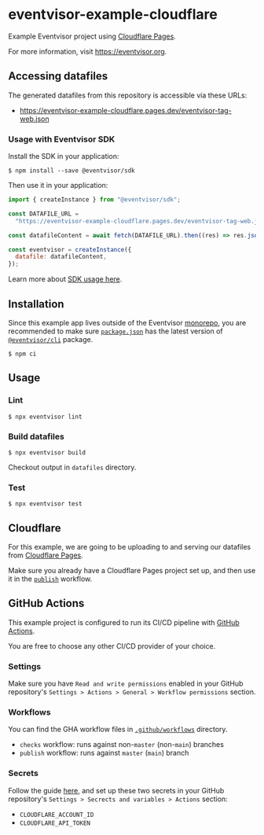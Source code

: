 # eventvisor-example-cloudflare

Example Eventvisor project using [Cloudflare Pages](https://pages.cloudflare.com/).

For more information, visit https://eventvisor.org.

## Accessing datafiles

The generated datafiles from this repository is accessible via these URLs:

- https://eventvisor-example-cloudflare.pages.dev/eventvisor-tag-web.json

### Usage with Eventvisor SDK

Install the SDK in your application:

```
$ npm install --save @eventvisor/sdk
```

Then use it in your application:

```js
import { createInstance } from "@eventvisor/sdk";

const DATAFILE_URL =
  "https://eventvisor-example-cloudflare.pages.dev/eventvisor-tag-web.json";

const datafileContent = await fetch(DATAFILE_URL).then((res) => res.json());

const eventvisor = createInstance({
  datafile: datafileContent,
});
```

Learn more about [SDK usage here](https://eventvisor.org/docs/sdks/javascript/).

## Installation

Since this example app lives outside of the Eventvisor [monorepo](https://github.com/eventvisor/eventvisor), you are recommended to make sure [`package.json`](./package.json) has the latest version of [`@eventvisor/cli`](https://www.npmjs.com/package/@eventvisor/cli) package.

```
$ npm ci
```

## Usage

### Lint

```
$ npx eventvisor lint
```

### Build datafiles

```
$ npx eventvisor build
```

Checkout output in `datafiles` directory.

### Test

```
$ npx eventvisor test
```

## Cloudflare

For this example, we are going to be uploading to and serving our datafiles from [Cloudflare Pages](https://pages.cloudflare.com/).

Make sure you already have a Cloudflare Pages project set up, and then use it in the [`publish`](./.github/workflows/publish.yml) workflow.

## GitHub Actions

This example project is configured to run its CI/CD pipeline with [GitHub Actions](https://github.com/features/actions).

You are free to choose any other CI/CD provider of your choice.

### Settings

Make sure you have `Read and write permissions` enabled in your GitHub repository's `Settings > Actions > General > Workflow permissions` section.

### Workflows

You can find the GHA workflow files in [`.github/workflows`](./.github/workflows) directory.

- `checks` workflow: runs against non-`master` (non-`main`) branches
- `publish` workflow: runs against `master` (`main`) branch

### Secrets

Follow the guide [here](https://developers.cloudflare.com/pages/how-to/use-direct-upload-with-continuous-integration/), and set up these two secrets in your GitHub repository's `Settings > Secrects and variables > Actions` section:

- `CLOUDFLARE_ACCOUNT_ID`
- `CLOUDFLARE_API_TOKEN`
